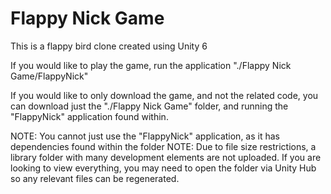 # Flappy Nick Game
This is a flappy bird clone created using Unity 6

If you would like to play the game, run the application "./Flappy Nick Game/FlappyNick"

If you would like to only download the game, and not the related code, you can download just the "./Flappy Nick Game" folder, and  running the "FlappyNick" application found within. 

NOTE: You cannot just use the "FlappyNick" application, as it has dependencies found within the folder
NOTE: Due to file size restrictions, a library folder with many development elements are not uploaded. If you are looking to view everything, you may need to open the folder via Unity Hub so any relevant files can be regenerated.
